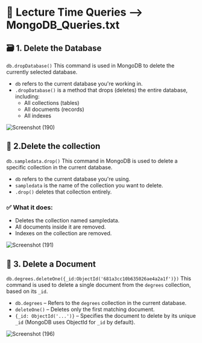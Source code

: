 # 📖 Lecture Time Queries --> MongoDB_Queries.txt
## 🗃️ 1. Delete the Database
```db.dropDatabase()``` This command is used in MongoDB to delete the currently selected database.

- ```db``` refers to the current database you're working in.
- ```.dropDatabase()``` is a method that drops (deletes) the entire database, including:
  - All collections (tables)
  - All documents (records)
  - All indexes
    
![Screenshot (190)](https://github.com/user-attachments/assets/658115f5-8cf1-45d3-b934-b4ab7c78ffdf)

## 📁 2.Delete the collection
```db.sampledata.drop()``` This command in MongoDB is used to delete a specific collection in the current database.

- ```db```  refers to the current database you're using.
- ```sampledata``` is the name of the collection you want to delete.
- ```.drop()``` deletes that collection entirely.

### ✅ What it does:
- Deletes the collection named sampledata.
- All documents inside it are removed.
- Indexes on the collection are removed.
  
![Screenshot (191)](https://github.com/user-attachments/assets/f49837c8-e760-45d7-833d-8dc436a625d4)

## 📝 3. Delete a Document
```db.degrees.deleteOne({_id:ObjectId('681a3cc10b635026ae4a2a1f')})``` This command is used to delete a single document from the ```degrees``` collection, based on its ```_id```.

- ```db.degrees``` – Refers to the ```degrees``` collection in the current database.
- ```deleteOne()``` – Deletes only the first matching document.
- ```{_id: ObjectId('...')}``` – Specifies the document to delete by its unique ```_id``` (MongoDB uses ObjectId for ```_id``` by default).

![Screenshot (196)](https://github.com/user-attachments/assets/642bd2c9-8aed-44e8-9d2f-37cf1f79894b)


  


  







